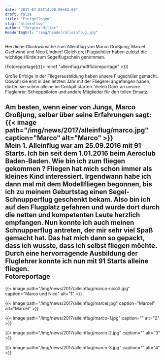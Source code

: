 ```yaml
---
date: "2017-07-05T14:00:00+02:00"
draft: false
title: "Freigeflogen"
slug: "alleinflug"
author: "Sergius Miller"
HeaderImgUrl: "/img/header/alleinflug.jpg"
---
```

Herzliche Glückwünsche zum Alleinflug von Marco Großjung, Marcel Gschwind und Nico Lindner!
Gleich drei Flugschüler haben zuletzt die wichtige Hürde zum Segelflugschein genommen.
 <!--more-->
 [Fotoreportage]({{< relref "alleinflug.md#fotoreportage" >}})         
 
Große Erfolge in der Fliegerausbildung haben unsere Flugschüler gemacht. Obwohl sie erst in den letzten Jahr mit der Fliegerei angefangen haben, dürfen sie schon alleine im Cockpit starten. Vielen Dank  an unsere Fluglehrer,  Schepppiloten und andere Mitglieder für den tollen Einsatz.   

Am besten, wenn einer von Jungs, Marco Großjung, selber über seine Erfahrungen sagt:
{{< image path="/img/news/2017/alleinflug/marco.jpg" caption="Marco" alt="Marco" >}}                                                                                                                                                                                                                                                                                                                                                                                                                                                                                                                                                                                                                                                                                                                                                                                                                                            
Mein 1. Alleinflug war am 25.09.2016 mit 91 Starts. Ich bin seit dem 1.01.2016 beim Aeroclub Baden-Baden. Wie bin ich zum fliegen gekommen ? Fliegen hat mich schon immer als kleines Kind interessiert. Irgendwann habe ich dann mal mit dem Modellfliegen begonnen, bis ich zu meinem Geburtstag einen Segel-Schnupperflug geschenkt bekam. Also bin ich auf den Flugplatz gefahren und wurde dort durch die netten und kompetenten Leute herzlich empfangen. Nun konnte ich auch meinen Schnupperflug antreten, der mir sehr viel Spaß gemacht hat. Das hat mich dann so gepackt, dass ich wusste, dass ich selbst fliegen möchte. Durch eine hervorragende Ausbildung der Fluglehrer konnte ich nun mit 91 Starts alleine fliegen.                                                
Fotoreportage 
----------------
<p></p>
{{< image path="/img/news/2017/alleinflug/marco-nico3.jpg" caption="Marco und Nico" alt="1" >}}                                                           
<p></p>
{{< image path="/img/news/2017/alleinflug/marcel.jpg" caption="Marcel" alt="Marcel" >}}
<p></p>
{{< image path="/img/news/2017/alleinflug/marco-1.jpg" caption="" alt="2" >}}              
<p></p>
{{< image path="/img/news/2017/alleinflug/marco-2.jpg" caption="" alt="3" >}}  
<p></p>                                                                        
{{< image path="/img/news/2017/alleinflug/marco-3.jpg" caption="" alt="4" >}}  
<p></p>                                                                        